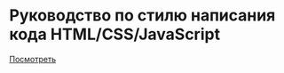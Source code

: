 # Руководство по стилю написания кода HTML/CSS/JavaScript

[Посмотреть](http://monochromer.github.io/styleguide/)